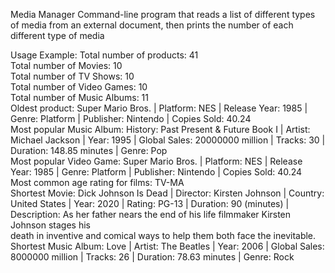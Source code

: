 Media Manager
Command-line program that reads a list of different types of media from an external document, then prints the number of each different type of media

Usage Example: 
Total number of products: 41<br>
Total number of Movies: 10<br>
Total number of TV Shows: 10<br>
Total number of Video Games: 10<br>
Total number of Music Albums: 11<br>
Oldest product: Super Mario Bros. | Platform: NES | Release Year: 1985 | Genre: Platform | Publisher: Nintendo | Copies Sold: 40.24<br>
Most popular Music Album: History: Past Present & Future Book I | Artist: Michael Jackson | Year: 1995 | Global Sales: 20000000 million | Tracks: 30 | Duration: 148.85 minutes | Genre: Pop<br>
Most popular Video Game: Super Mario Bros. | Platform: NES | Release Year: 1985 | Genre: Platform | Publisher: Nintendo | Copies Sold: 40.24<br>
Most common age rating for films: TV-MA<br>
Shortest Movie: Dick Johnson Is Dead | Director: Kirsten Johnson | Country: United States | Year: 2020 | Rating: PG-13 | Duration: 90 (minutes) | Description: As her father nears the end of his life filmmaker Kirsten Johnson stages his<br> death in inventive and comical ways to help them both face the inevitable.<br>
Shortest Music Album: Love | Artist: The Beatles | Year: 2006 | Global Sales: 8000000 million | Tracks: 26 | Duration: 78.63 minutes | Genre: Rock<br>
